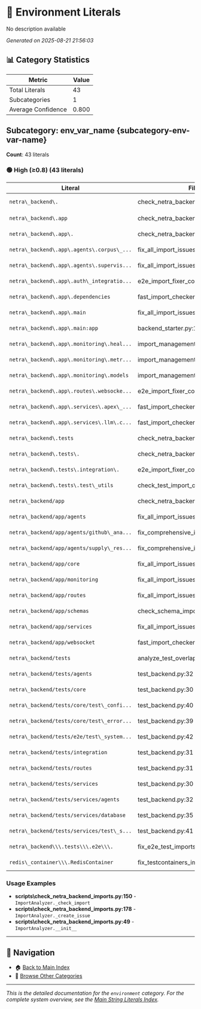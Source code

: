 # 📄 Environment Literals

No description available

*Generated on 2025-08-21 21:56:03*

## 📊 Category Statistics

| Metric | Value |
|--------|-------|
| Total Literals | 43 |
| Subcategories | 1 |
| Average Confidence | 0.800 |

## Subcategory: env_var_name {subcategory-env-var-name}

**Count**: 43 literals

### 🟢 High (≥0.8) (43 literals)

| Literal | Files | Context | Related |
|---------|-------|---------|---------|
| `netra\_backend\.` | check_netra_backend_imports.py:150 | ImportAnalyzer._check_import | `netra_backend.a...`, `netra_backend.... |
| `netra\_backend\.app` | check_netra_backend_imports.py:178 | ImportAnalyzer._create_issue | `netra_backend.`, `netra_backend.a...` |
| `netra\_backend\.app\.` | check_netra_backend_imports.py:49 | ImportAnalyzer.__init__ | `netra_backend.`, `netra_backend.a...` |
| `netra\_backend\.app\.agents\.corpus\_...` | fix_all_import_issues.py:218 | ComprehensiveImportFixer.ve... | `netra_backend.`, `netra_backend.a...` |
| `netra\_backend\.app\.agents\.supervis...` | fix_all_import_issues.py:217 | ComprehensiveImportFixer.ve... | `netra_backend.`, `netra_backend.a...` |
| `netra\_backend\.app\.auth\_integratio...` | e2e_import_fixer_comprehensive.py:103 | E2EImportFixer.__init__ | `netra_backend.`, `netra_backend.a...` |
| `netra\_backend\.app\.dependencies` | fast_import_checker.py:399 | verify_fixes | `netra_backend.`, `netra_backend.a...` |
| `netra\_backend\.app\.main` | fix_all_import_issues.py:216 | ComprehensiveImportFixer.ve... | `netra_backend.`, `netra_backend.a...` |
| `netra\_backend\.app\.main:app` | backend_starter.py:132 | BackendStarter._build_uvico... | `netra_backend.`, `netra_backend.a...` |
| `netra\_backend\.app\.monitoring\.heal...` | import_management.py:171 | ImportManagementSystem.veri... | `netra_backend.`, `netra_backend.a...` |
| `netra\_backend\.app\.monitoring\.metr...` | import_management.py:170 | ImportManagementSystem.veri... | `netra_backend.`, `netra_backend.a...` |
| `netra\_backend\.app\.monitoring\.models` | import_management.py:169 | ImportManagementSystem.veri... | `netra_backend.`, `netra_backend.a...` |
| `netra\_backend\.app\.routes\.websocke...` | e2e_import_fixer_comprehensive.py:104 | E2EImportFixer.__init__ | `netra_backend.`, `netra_backend.a...` |
| `netra\_backend\.app\.services\.apex\_...` | fast_import_checker.py:397 | verify_fixes | `netra_backend.`, `netra_backend.a...` |
| `netra\_backend\.app\.services\.llm\.c...` | fast_import_checker.py:398 | verify_fixes | `netra_backend.`, `netra_backend.a...` |
| `netra\_backend\.tests` | check_netra_backend_imports.py:181 | ImportAnalyzer._create_issue | `netra_backend.`, `netra_backend.a...` |
| `netra\_backend\.tests\.` | check_netra_backend_imports.py:50 | ImportAnalyzer.__init__ | `netra_backend.`, `netra_backend.a...` |
| `netra\_backend\.tests\.integration\.` | e2e_import_fixer_comprehensive.py:338 | E2EImportFixer._suggest_fix... | `netra_backend.`, `netra_backend.a...` |
| `netra\_backend\.tests\.test\_utils` | check_test_import_order.py:25 | check_import_order | `netra_backend.`, `netra_backend.a...` |
| `netra\_backend/app` | check_netra_backend_imports.py:112 | ImportAnalyzer.analyze_file | `netra_backend.`, `netra_backend.a...` |
| `netra\_backend/app/agents` | fix_all_import_issues.py:183 | ComprehensiveImportFixer.fi... | `netra_backend.`, `netra_backend.a...` |
| `netra\_backend/app/agents/github\_ana...` | fix_comprehensive_imports.py:253 | ComprehensiveImportFixerV2.... | `netra_backend.`, `netra_backend.a...` |
| `netra\_backend/app/agents/supply\_res...` | fix_comprehensive_imports.py:254 | ComprehensiveImportFixerV2.... | `netra_backend.`, `netra_backend.a...` |
| `netra\_backend/app/core` | fix_all_import_issues.py:186 | ComprehensiveImportFixer.fi... | `netra_backend.`, `netra_backend.a...` |
| `netra\_backend/app/monitoring` | fix_all_import_issues.py:187 | ComprehensiveImportFixer.fi... | `netra_backend.`, `netra_backend.a...` |
| `netra\_backend/app/routes` | fix_all_import_issues.py:185 | ComprehensiveImportFixer.fi... | `netra_backend.`, `netra_backend.a...` |
| `netra\_backend/app/schemas` | check_schema_imports.py:73 | SchemaImportAnalyzer | `netra_backend.`, `netra_backend.a...` |
| `netra\_backend/app/services` | fix_all_import_issues.py:184 | ComprehensiveImportFixer.fi... | `netra_backend.`, `netra_backend.a...` |
| `netra\_backend/app/websocket` | fast_import_checker.py:256 | fix_known_import_issues | `netra_backend.`, `netra_backend.a...` |
| `netra\_backend/tests` | analyze_test_overlap.py:69 | TestOverlapAnalyzer.analyze | `netra_backend.`, `netra_backend.a...` |
| `netra\_backend/tests/agents` | test_backend.py:32 | module | `netra_backend.`, `netra_backend.a...` |
| `netra\_backend/tests/core` | test_backend.py:30 | module | `netra_backend.`, `netra_backend.a...` |
| `netra\_backend/tests/core/test\_confi...` | test_backend.py:40 | module | `netra_backend.`, `netra_backend.a...` |
| `netra\_backend/tests/core/test\_error...` | test_backend.py:39 | module | `netra_backend.`, `netra_backend.a...` |
| `netra\_backend/tests/e2e/test\_system...` | test_backend.py:42 | module | `netra_backend.`, `netra_backend.a...` |
| `netra\_backend/tests/integration` | test_backend.py:31 | module | `netra_backend.`, `netra_backend.a...` |
| `netra\_backend/tests/routes` | test_backend.py:31 | module | `netra_backend.`, `netra_backend.a...` |
| `netra\_backend/tests/services` | test_backend.py:30 | module | `netra_backend.`, `netra_backend.a...` |
| `netra\_backend/tests/services/agents` | test_backend.py:32 | module | `netra_backend.`, `netra_backend.a...` |
| `netra\_backend/tests/services/database` | test_backend.py:35 | module | `netra_backend.`, `netra_backend.a...` |
| `netra\_backend/tests/services/test\_s...` | test_backend.py:41 | module | `netra_backend.`, `netra_backend.a...` |
| `netra\_backend\\\.tests\\\.e2e\\\.` | fix_e2e_test_imports.py:79 | ImportFixer.__init__ | `netra_backend.`, `netra_backend.a...` |
| `redis\_container\\\.RedisContainer` | fix_testcontainers_imports.py:47 | fix_testcontainers_imports | `netra_backend.`, `netra_backend.a...` |

### Usage Examples

- **scripts\check_netra_backend_imports.py:150** - `ImportAnalyzer._check_import`
- **scripts\check_netra_backend_imports.py:178** - `ImportAnalyzer._create_issue`
- **scripts\check_netra_backend_imports.py:49** - `ImportAnalyzer.__init__`

---

## 🔗 Navigation

- 🏠 [Back to Main Index](../string_literals_index.md)
- 📂 [Browse Other Categories](./)

---

*This is the detailed documentation for the `environment` category.*
*For the complete system overview, see the [Main String Literals Index](../string_literals_index.md).*